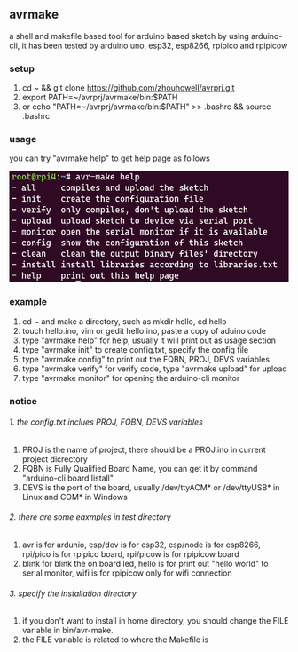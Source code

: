 ## avrmake
a shell and makefile based tool for arduino based sketch by using arduino-cli, it has been tested by arduino uno, esp32, esp8266, rpipico and rpipicow
### setup
1. cd ~ && git clone https://github.com/zhouhowell/avrprj.git
2. export PATH=~/avrprj/avrmake/bin:$PATH
3. or echo "PATH=~/avrprj/avrmake/bin:$PATH" >> .bashrc && source .bashrc

### usage
you can try "avrmake help" to get help page as follows

<img src="png/help.png" width="600" height="200">   

### example
1. cd ~ and make a directory, such as mkdir hello, cd hello
2. touch hello.ino, vim or gedit hello.ino, paste a copy of aduino code
3. type "avrmake help" for help, usually it will print out as usage section
4. type "avrmake init" to create config.txt, specify the config file
5. type "avrmake config" to print out the FQBN, PROJ, DEVS variables
6. type "avrmake verify" for verify code, type "avrmake upload" for upload
7. type "avrmake monitor" for opening the arduino-cli monitor

### notice
###### 1. the config.txt inclues PROJ, FQBN, DEVS variables
1. PROJ is the name of project, there should be a PROJ.ino in current project dicrectory
1. FQBN is Fully Qualified Board Name, you can get it by command "arduino-cli board listall"
3. DEVS is the port of the board, usually /dev/ttyACM* or /dev/ttyUSB* in Linux and COM* in Windows
###### 2. there are some eaxmples in test directory
1. avr is for ardunio, esp/dev is for esp32, esp/node is for esp8266, rpi/pico is for rpipico board, rpi/picow is for rpipicow board
2. blink for blink the on board led, hello is for print out "hello world" to serial monitor, wifi is for rpipicow only for wifi connection
###### 3. specify the installation directory
1. if you don't want to install in home directory, you should change the FILE variable in bin/avr-make.
2. the FILE variable is related to where the Makefile is
